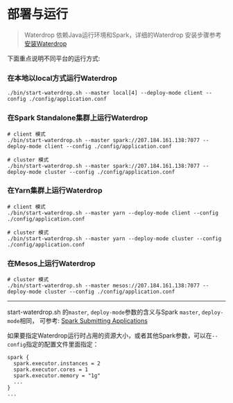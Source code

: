 # 部署与运行

> Waterdrop 依赖Java运行环境和Spark，详细的Waterdrop 安装步骤参考[安装Waterdrop](/zh-cn/installation)

下面重点说明不同平台的运行方式:

### 在本地以local方式运行Waterdrop

```
./bin/start-waterdrop.sh --master local[4] --deploy-mode client --config ./config/application.conf
```

### 在Spark Standalone集群上运行Waterdrop

```
# client 模式
./bin/start-waterdrop.sh --master spark://207.184.161.138:7077 --deploy-mode client --config ./config/application.conf

# cluster 模式
./bin/start-waterdrop.sh --master spark://207.184.161.138:7077 --deploy-mode cluster --config ./config/application.conf
```

### 在Yarn集群上运行Waterdrop

```
# client 模式
./bin/start-waterdrop.sh --master yarn --deploy-mode client --config ./config/application.conf

# cluster 模式
./bin/start-waterdrop.sh --master yarn --deploy-mode cluster --config ./config/application.conf
```

### 在Mesos上运行Waterdrop

```
# cluster 模式
./bin/start-waterdrop.sh --master mesos://207.184.161.138:7077 --deploy-mode cluster --config ./config/application.conf
```

---

start-waterdrop.sh 的`master`, `deploy-mode`参数的含义与Spark `master`, `deploy-mode`相同，
可参考: [Spark Submitting Applications](http://spark.apache.org/docs/latest/submitting-applications.html)

如果要指定Waterdrop运行时占用的资源大小，或者其他Spark参数，可以在`--config`指定的配置文件里面指定：

```
spark {
  spark.executor.instances = 2
  spark.executor.cores = 1
  spark.executor.memory = "1g"
  ...
}
...

```
